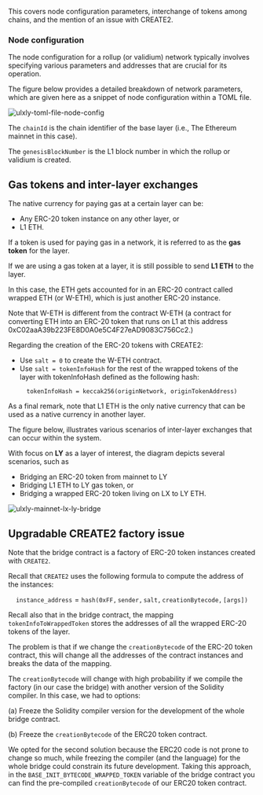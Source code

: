 This covers node configuration parameters, interchange of tokens among chains, and the mention of an issue with CREATE2. 

### Node configuration

The node configuration for a rollup (or validium) network typically involves specifying various parameters and addresses that are crucial for its operation.

The figure below provides a detailed breakdown of network parameters, which are given here as a snippet of node configuration within a TOML file.

![ulxly-toml-file-node-config](../../../../img/zkEVM/ulxly-toml-file-node-config.png)

The $\texttt{chainId}$ is the chain identifier of the base layer (i.e., The Ethereum mainnet in this case).

The $\texttt{genesisBlockNumber}$ is the L1 block number in which the rollup or validium is created.

## Gas tokens and inter-layer exchanges

The native currency for paying gas at a certain layer can be:

- Any ERC-20 token instance on any other layer, or
- L1 ETH.

If a token is used for paying gas in a network, it is referred to as the **gas token** for the layer.

If we are using a gas token at a layer, it is still possible to send **L1 ETH** to the layer.

In this case, the ETH gets accounted for in an ERC-20 contract called wrapped ETH (or W-ETH), which is just another ERC-20 instance.

Note that W-ETH is different from the contract W-ETH (a contract for converting ETH into an ERC-20 token that runs on L1 at this address $\text{0xC02aaA39b223FE8D0A0e5C4F27eAD9083C756Cc2}$.)

Regarding the creation of the ERC-20 tokens with CREATE2:

- Use $\texttt{salt = 0}$ to create the W-ETH contract.
- Use $\texttt{salt = tokenInfoHash}$ for the rest of the wrapped tokens of the layer with tokenInfoHash defined as the following hash:

$$
\texttt{tokenInfoHash = keccak256(originNetwork, originTokenAddress)}
$$

As a final remark, note that L1 ETH is the only native currency that can be used as a native currency in another layer.

The figure below, illustrates various scenarios of inter-layer exchanges that can occur within the system.

With focus on **LY** as a layer of interest, the diagram depicts several scenarios, such as 

- Bridging an ERC-20 token from mainnet to LY
- Bridging L1 ETH to LY gas token, or 
- Bridging a wrapped ERC-20 token living on LX to LY ETH.

![ulxly-mainnet-lx-ly-bridge](../../../../img/zkEVM/ulxly-mainnet-lx-ly-bridge.png)

## Upgradable CREATE2 factory issue

Note that the bridge contract is a factory of ERC-20 token instances created with $\texttt{CREATE2}$. 

Recall that $\texttt{CREATE2}$ uses the following formula to compute the address of the instances:

$$
\mathtt{instance\_address} = \mathtt{hash(0xFF, sender, salt, creationBytecode, [args])}
$$

Recall also that in the bridge contract, the mapping $\texttt{tokenInfoToWrappedToken}$ stores the addresses of all the wrapped ERC-20 tokens of the layer. 

The problem is that if we change the $\texttt{creationBytecode}$ of the ERC-20 token contract, this will change all the addresses of the contract instances and breaks the data of the mapping.

The $\texttt{creationBytecode}$ will change with high probability if we compile the factory (in our case the bridge) with another version of the Solidity compiler. In this case, we had to options:

(a) Freeze the Solidity compiler version for the development of the whole bridge contract. 

(b) Freeze the $\texttt{creationBytecode}$ of the ERC20 token contract.

We opted for the second solution because the ERC20 code is not prone to change so much, while freezing the compiler (and the language) for the whole bridge could constrain its future development. Taking this approach, in the $\mathtt{BASE\_INIT\_BYTECODE\_WRAPPED\_TOKEN}$ variable of the bridge contract you can find the pre-compiled $\texttt{creationBytecode}$ of our ERC20 token contract.
